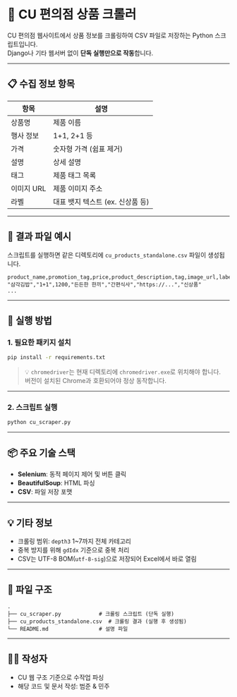 # 🛒 CU 편의점 상품 크롤러

CU 편의점 웹사이트에서 상품 정보를 크롤링하여 CSV 파일로 저장하는 Python 스크립트입니다.  
Django나 기타 웹서버 없이 **단독 실행만으로 작동**합니다.

---

## 📋 수집 정보 항목

| 항목 | 설명 |
|------|------|
| 상품명 | 제품 이름 |
| 행사 정보 | 1+1, 2+1 등 |
| 가격 | 숫자형 가격 (쉼표 제거) |
| 설명 | 상세 설명 |
| 태그 | 제품 태그 목록 |
| 이미지 URL | 제품 이미지 주소 |
| 라벨 | 대표 뱃지 텍스트 (ex. 신상품 등) |

---

## 📁 결과 파일 예시

스크립트를 실행하면 같은 디렉토리에 `cu_products_standalone.csv` 파일이 생성됩니다.

```csv
product_name,promotion_tag,price,product_description,tag,image_url,label
"삼각김밥","1+1",1200,"든든한 한끼","간편식사","https://...","신상품"
...
```

---

## 🚀 실행 방법

### 1. 필요한 패키지 설치

```bash
pip install -r requirements.txt
```

> 💡 `chromedriver`는 현재 디렉토리에 `chromedriver.exe`로 위치해야 합니다.  
> 버전이 설치된 Chrome과 호환되어야 정상 동작합니다.

---

### 2. 스크립트 실행

```bash
python cu_scraper.py
```

---

## 📦 주요 기술 스택

- **Selenium**: 동적 페이지 제어 및 버튼 클릭
- **BeautifulSoup**: HTML 파싱
- **CSV**: 파일 저장 포맷

---

## 💡 기타 정보

- 크롤링 범위: `depth3` 1~7까지 전체 카테고리
- 중복 방지를 위해 `gdIdx` 기준으로 중복 처리
- CSV는 UTF-8 BOM(`utf-8-sig`)으로 저장되어 Excel에서 바로 열림

---

## 📂 파일 구조

```
.
├── cu_scraper.py            # 크롤링 스크립트 (단독 실행)
├── cu_products_standalone.csv  # 크롤링 결과 (실행 후 생성됨)
└── README.md                # 설명 파일
```

---

## 🧑‍💻 작성자

- CU 웹 구조 기준으로 수작업 파싱
- 해당 코드 및 문서 작성: 범준 & 민주

